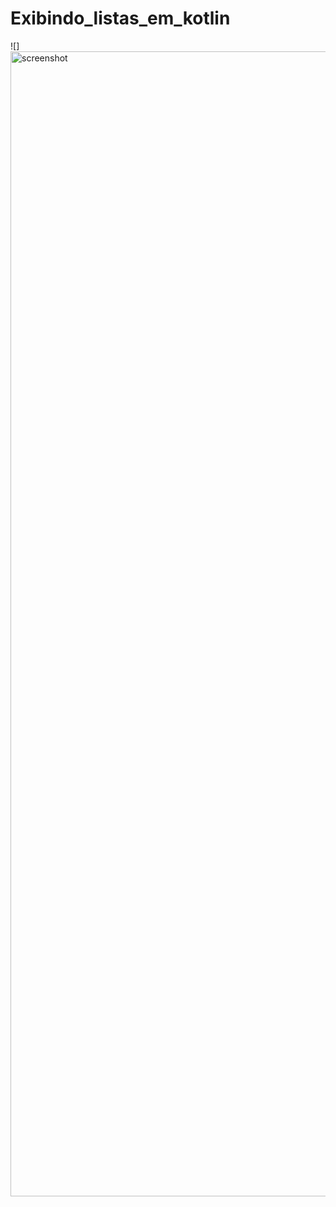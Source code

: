 # Exibindo_listas_em_kotlin

![]<img width="1832" alt="screenshot" src="https://user-images.githubusercontent.com/110606499/226626678-bcc9ad18-238c-4766-96f9-0f066cc0f5c6.png">
